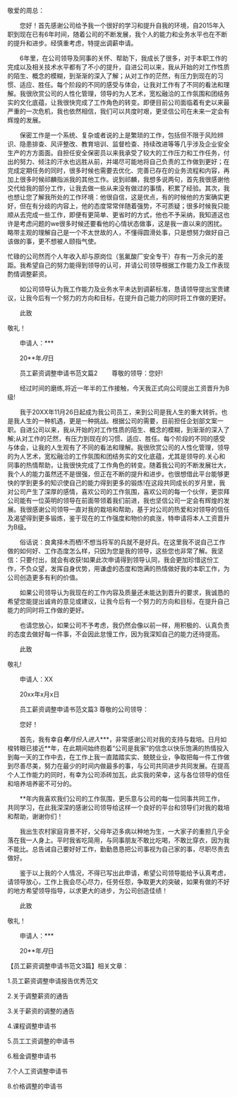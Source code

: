 

敬爱的周总：

　　您好！首先感谢公司给予我一个很好的学习和提升自我的环境，自2015年入职到现在已有6年时间，随着公司的不断发展，我个人的能力和业务水平也在不断的提升和进步。经慎重考虑，特提出调薪申请。

　　6年里，在公司领导及同事的关怀、帮助下，我成长了很多，对于本职工作的完成以及相关技术水平都有了不小的提升，自进公司以来，我从开始的对工作性质的陌生、概念的模糊，到渐渐的深入了解；从对工作的茫然，有压力到现在的习惯、适应、胜任。每个阶段的不同的感受与体会，让我对工作有了不同的看法和理解。我很欣赏公司的人性化管理，领导的为人艺术，宽松融洽的工作氛围和团结务实的文化底蕴，让我很快完成了工作角色的转变。即便目前公司面临着有史以来最严重的一次危机，我也依然相信，我们可以共度时艰，更坚信公司在未来一定会有辉煌的发展。

　　保密工作是一个系统、复杂或者说的上是繁琐的工作，包括但不限于风险辨识、隐患排查、风评整改、教育培训、监督检查、持续改进等等几乎涉及企业安全生产的方方面面。自担任安全保密员以来我承受了较大的工作压力和工作任务，付出的努力、倾注的汗水也远胜从前，并竭尽可能地将自己负责的工作做到更好；在完成定期任务的同时，很多时候也需要去优化、完善已存在的业务流程和内容，再加上很多时候祁麟指派我的其他工作。说到祁麟，我想多说两句，首先我很感谢他交代给我的部分工作，让我去做一些从来没有做过的事情，积累了经验。其次，我也想让您了解我所处的工作环境：他很自信，这是优点，有的时候他的方案确实更好，但在有分歧的内容上，他的态度常常伴随着强势，不可质疑；很多时候我只能顺从去完成一些工作，即便有更简单、更省时的方式，他也不予采纳，我知道这也许是考虑问题的we很多时候还要看他的心情状态做事，这是我一直以来的困扰。略带主观的理解自己是一个不太世故的人，不懂得圆滑处事，只是想努力做好自己该做的事，更不想被人颐指气使。

忙碌的公司然而个人年收入却与原岗位（氢氟酸厂安全专干）存有一万余元的差距。我希望自己的努力能得到领导的认可，并请公司领导根据工作能力及工作表现酌情调整薪资。

　　如公司领导认为我工作能力及业务水平未达到调薪标准，恳请领导提出宝贵建议，让我今后有一个努力的方向和目标，在提升自己能力的同时将工作做的更好。

　　此致

敬礼！

　　申请人：***

　　20**年*月*日

　　员工薪资调整申请书范文篇2
　　尊敬的领导：您好!

　　经过时间的磨练,将近一年半的工作接触，今天我正式向公司提出工资晋升为B级!

　　我于20XX年11月26日起成为我公司员工，来到公司是我人生的重大转折。也是我人生的一种机遇，更是一种挑战。根据公司的需要，目前担任企划部文案一职。自进公司以来，我从开始的对工作性质的陌生、概念的模糊，到渐渐的深入了解;从对工作的茫然，有压力到现在的习惯、适应、胜任。每个阶段的不同的感受与体会，让我的人生观有了不同的看法和理解。我很欣赏公司的人性化管理，领导的为人艺术，宽松融洽的工作氛围和团结务实的文化底蕴，尤其是领导的.关心和同事的热情帮助，让我很快完成了工作角色的转变。随着我公司的不断发展壮大，我个人的能力虽然还不是很强，但正在不断的提升和进步。也很想借此平台能够更快的学到更多的知识使自己的能力得到更多的锻炼!在这段共同成长的岁月里，我对公司产生了深厚的感情，喜欢公司的工作氛围，喜欢公司的每一个伙伴，更崇拜公司能有一位英明的领导在前面带领着我们前进，我也坚信公司一定会有辉煌的发展。我很感谢公司领导一直对我的栽培和帮助，基于对公司的热爱和对领导的信任及渴望得到更多锻炼，鉴于现在的工作强度和物价的疯涨，特申请将本人工资晋升为B级。

　　俗话说：良禽择木而栖!不想当将军的兵就不是好兵。在这里我不说自己工作做的如何好、工作态度怎么样，只因为您是我的领导，这些您也非常了解。我坚信：只要付出，就会有收获!如果此次申请得到领导认同，我会更加珍惜这份工作，不负众望，发挥自身优势，用谦虚的态度和饱满的热情做好我的本职工作，为公司创造更多有利的价值。

　　如果公司领导认为我现在的工作内容及质量还未能达到晋升的要求，我诚恳的希望您能提出诚肯的意见或建议，让我今后有一个努力的方向和目标，在提升自己能力的同时将工作做的更好。

　　也请您放心，如果公司不予考虑，我仍然会像以前一样，用积极的、认真负责的态度去做好每一件事，不会因此怠慢工作，因为我深知自己的能力还待提高。

　　此致

敬礼!

　　申请人：XX

　　20xx年x月x日

　　员工薪资调整申请书范文篇3
尊敬的公司领导：

　　您好！

　　首先，我有幸自***年**月份入进入****，非常感谢公司对我的支持与栽培。日月如梭转眼已接近**年，在此期间始终抱着“公司是我家”的信念以快乐饱满的热情投入到每一天的工作中去，在工作上我一直踏踏实实、兢兢业业，争取把每一件工作做到尽善尽美，努力在最少的时间内做最多的事，与公司共同进步共同发展。在提高个人工作能力的同时，有幸为公司添砖加瓦，此实我的荣幸，这与各位领导的信任和培养培养密不可分的。

　　**年内我喜欢我们公司的工作氛围，更乐意与公司的每一位同事共同工作，共同学习，在此我深深的感谢公司领导给这样一个良好的平台和领导们对我的栽培和帮助，谢谢你们！

　　我出生农村家庭背景不好，父母年迈多病以种地为生，一大家子的重担几乎全落在我一人身上。平时我省吃简用，与同事朋友不敢比吃喝，不敢比穿衣，因为我不能比。总告诫自己要好好工作，勤勤恳恳把公司事视为自己家的事，尽职尽责去做好。

　　鉴于以上我的个人情况，不得已写出此申请，希望公司领导能给予认真考虑，请领导放心，工作上我会尽心尽力，任劳任怨，争取更大的突破，如果有做的不好的地方希望领导指导，以求更大的进步，为公司创造佳绩！

　　此致

敬礼！

　　申请人：***

　　20**年*月*日

【员工薪资调整申请书范文3篇】相关文章：

1.员工薪资调整申请报告优秀范文

2.关于调整薪资的通告

3.关于薪资的调整的通告

4.课程调整申请书

5.员工工资调整的申请书

6.租金调整申请书

7.个人工资调整申请书

8.价格调整的申请书